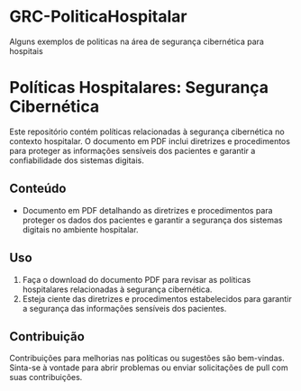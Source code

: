# GRC-PoliticaHospitalar
Alguns exemplos de politicas na área de segurança cibernética para hospitais 

# Políticas Hospitalares: Segurança Cibernética

Este repositório contém políticas relacionadas à segurança cibernética no contexto hospitalar. O documento em PDF inclui diretrizes e procedimentos para proteger as informações sensíveis dos pacientes e garantir a confiabilidade dos sistemas digitais.

## Conteúdo

- Documento em PDF detalhando as diretrizes e procedimentos para proteger os dados dos pacientes e garantir a segurança dos sistemas digitais no ambiente hospitalar.

## Uso

1. Faça o download do documento PDF para revisar as políticas hospitalares relacionadas à segurança cibernética.
2. Esteja ciente das diretrizes e procedimentos estabelecidos para garantir a segurança das informações sensíveis dos pacientes.

## Contribuição

Contribuições para melhorias nas políticas ou sugestões são bem-vindas. Sinta-se à vontade para abrir problemas ou enviar solicitações de pull com suas contribuições.
